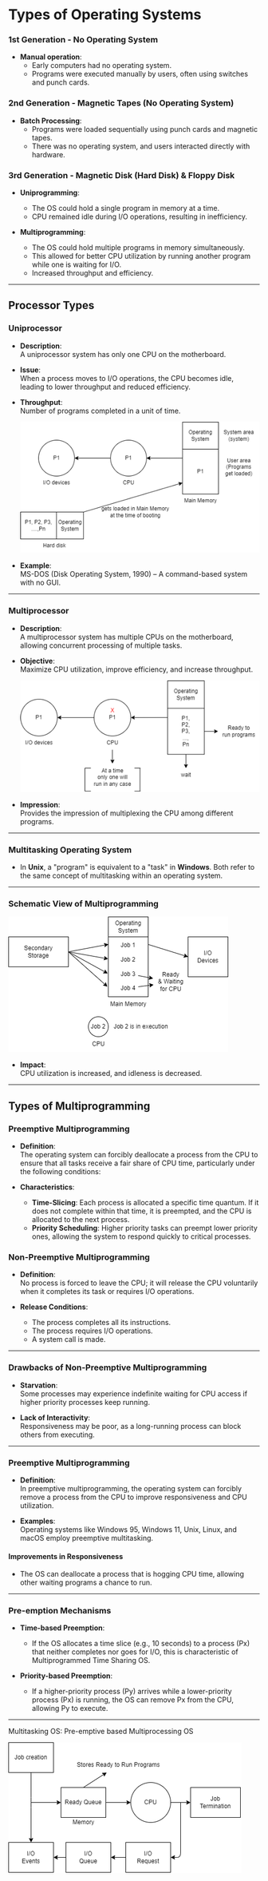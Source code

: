 # Types of Operating Systems

### 1st Generation - No Operating System
- **Manual operation**: 
  - Early computers had no operating system.
  - Programs were executed manually by users, often using switches and punch cards.

### 2nd Generation - Magnetic Tapes (No Operating System)
- **Batch Processing**: 
  - Programs were loaded sequentially using punch cards and magnetic tapes.
  - There was no operating system, and users interacted directly with hardware.

### 3rd Generation - Magnetic Disk (Hard Disk) & Floppy Disk
- **Uniprogramming**: 
  - The OS could hold a single program in memory at a time.
  - CPU remained idle during I/O operations, resulting in inefficiency.
  
- **Multiprogramming**:
  - The OS could hold multiple programs in memory simultaneously.
  - This allowed for better CPU utilization by running another program while one is waiting for I/O.
  - Increased throughput and efficiency.

---

## Processor Types

### Uniprocessor
- **Description**:  
  A uniprocessor system has only one CPU on the motherboard.
  
- **Issue**:  
  When a process moves to I/O operations, the CPU becomes idle, leading to lower throughput and reduced efficiency.

- **Throughput**:  
  Number of programs completed in a unit of time.
  
  ![Uniprocessor Overview](img/uniprocessor.drawio.png)
  
- **Example**:  
  MS-DOS (Disk Operating System, 1990) – A command-based system with no GUI.

---

### Multiprocessor
- **Description**:  
  A multiprocessor system has multiple CPUs on the motherboard, allowing concurrent processing of multiple tasks.
  
- **Objective**:  
  Maximize CPU utilization, improve efficiency, and increase throughput.
  
  ![Multiprocessor Overview](img/multiprocessor.drawio.png)

- **Impression**:  
  Provides the impression of multiplexing the CPU among different programs.

---

### Multitasking Operating System
- In **Unix**, a "program" is equivalent to a "task" in **Windows**. Both refer to the same concept of multitasking within an operating system.

---

### Schematic View of Multiprogramming
![Schematic View of Multiprogramming](img/schematic_view_of_multiprogramming.drawio.png)

- **Impact**:  
  CPU utilization is increased, and idleness is decreased.

---

## Types of Multiprogramming

### Preemptive Multiprogramming
- **Definition**:  
  The operating system can forcibly deallocate a process from the CPU to ensure that all tasks receive a fair share of CPU time, particularly under the following conditions:
  
- **Characteristics**:  
  - **Time-Slicing**: Each process is allocated a specific time quantum. If it does not complete within that time, it is preempted, and the CPU is allocated to the next process.
  - **Priority Scheduling**: Higher priority tasks can preempt lower priority ones, allowing the system to respond quickly to critical processes.
  
### Non-Preemptive Multiprogramming
- **Definition**:  
  No process is forced to leave the CPU; it will release the CPU voluntarily when it completes its task or requires I/O operations.
  
- **Release Conditions**:  
  - The process completes all its instructions.
  - The process requires I/O operations.
  - A system call is made.

---

### Drawbacks of Non-Preemptive Multiprogramming
- **Starvation**:  
  Some processes may experience indefinite waiting for CPU access if higher priority processes keep running.
  
- **Lack of Interactivity**:  
  Responsiveness may be poor, as a long-running process can block others from executing.

---

### Preemptive Multiprogramming
- **Definition**:  
  In preemptive multiprogramming, the operating system can forcibly remove a process from the CPU to improve responsiveness and CPU utilization.

- **Examples**:  
  Operating systems like Windows 95, Windows 11, Unix, Linux, and macOS employ preemptive multitasking.

#### Improvements in Responsiveness
- The OS can deallocate a process that is hogging CPU time, allowing other waiting programs a chance to run.

---

### Pre-emption Mechanisms
- **Time-based Preemption**:  
  - If the OS allocates a time slice (e.g., 10 seconds) to a process (Px) that neither completes nor goes for I/O, this is characteristic of Multiprogrammed Time Sharing OS.
  
- **Priority-based Preemption**:  
  - If a higher-priority process (Py) arrives while a lower-priority process (Px) is running, the OS can remove Px from the CPU, allowing Py to execute.

---

Multitasking OS: Pre-emptive based Multiprocessing OS

![Schematic View of Multitasking](img\schematic_view_of_multitasking.drawio.png)
